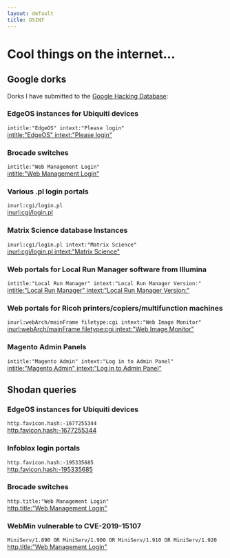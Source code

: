 ```yaml
---
layout: default
title: OSINT
---
```

# Cool things on the internet...
## Google dorks
Dorks I have submitted to the [Google Hacking Database](https://www.exploit-db.com/google-hacking-database?author=10095):
### EdgeOS instances for Ubiquiti devices
`intitle:"EdgeOS" intext:"Please login"`  
[intitle:"EdgeOS" intext:"Please login"](https://www.google.com/search?q=intitle%3A%22EdgeOS%22+intext%3A%22Please+login%22)  
### Brocade switches
`intitle:"Web Management Login"`  
[intitle:"Web Management Login"](https://www.google.com/search?q=intitle%3A%22Web+Management+Login%22)  
### Various .pl login portals
`inurl:cgi/login.pl`  
[inurl:cgi/login.pl](https://www.google.com/search?q=inurl%3Acgi%2Flogin.pl)  
### Matrix Science database Instances
`inurl:cgi/login.pl intext:"Matrix Science"`  
[inurl:cgi/login.pl intext:"Matrix Science"](https://www.google.com/search?q=inurl%3Acgi%2Flogin.pl)   
### Web portals for Local Run Manager software from Illumina
`intitle:"Local Run Manager" intext:"Local Run Manager Version:"`  
[intitle:"Local Run Manager" intext:"Local Run Manager Version:"](https://www.google.com/search?q=intitle:%22Local%20Run%20Manager%22%20intext:%22Local%20Run%20Manager%20Version:%22)  
### Web portals for Ricoh printers/copiers/multifunction machines
`inurl:webArch/mainFrame filetype:cgi intext:"Web Image Monitor"`  
[inurl:webArch/mainFrame filetype:cgi intext:"Web Image Monitor"](https://www.google.com/search?q=inurl:webArch/mainFrame%20filetype:cgi%20intext:%22Web%20Image%20Monitor%22)    
### Magento Admin Panels
`intitle:"Magento Admin" intext:"Log in to Admin Panel"`  
[intitle:"Magento Admin" intext:"Log in to Admin Panel"](https://www.google.com/search?q=intitle%3A%22Magento+Admin%22+intext%3A%22Log+in+to+Admin+Panel%22&oq=intitle%3A%22Magento+Admin%22+intext%3A%22Log+in+to+Admin+Panel%22)  
## Shodan queries
### EdgeOS instances for Ubiquiti devices
`http.favicon.hash:-1677255344`  
[http.favicon.hash:-1677255344](https://www.shodan.io/search?query=http.favicon.hash%3A-1677255344)  
### Infoblox login portals
`http.favicon.hash:-195335685`  
[http.favicon.hash:-195335685](https://www.shodan.io/search?query=http.favicon.hash%3A-195335685)  
### Brocade switches
`http.title:"Web Management Login"`  
[http.title:"Web Management Login"](https://www.shodan.io/search?query=http.title%3A%22Web+Management+Login%22)  
### WebMin vulnerable to CVE-2019-15107
`MiniServ/1.890 OR MiniServ/1.900 OR MiniServ/1.910 OR MiniServ/1.920`  
[http.title:"Web Management Login"](https://www.shodan.io/search?query=MiniServ%2F1.890+OR+MiniServ%2F1.900+OR+MiniServ%2F1.910+OR+MiniServ%2F1.920)  
